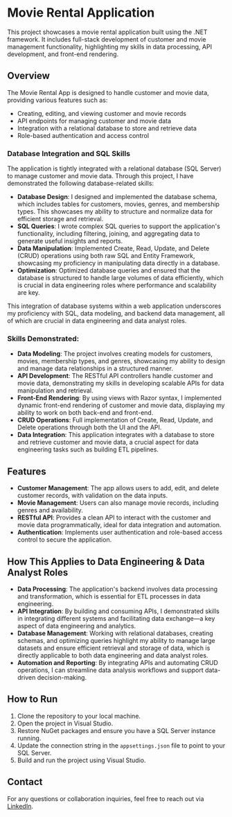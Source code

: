 
# Movie Rental Application

This project showcases a movie rental application built using the .NET framework. It includes full-stack development of customer and movie management functionality, highlighting my skills in data processing, API development, and front-end rendering.

## Overview

The Movie Rental App is designed to handle customer and movie data, providing various features such as:
- Creating, editing, and viewing customer and movie records
- API endpoints for managing customer and movie data
- Integration with a relational database to store and retrieve data
- Role-based authentication and access control

### Database Integration and SQL Skills

The application is tightly integrated with a relational database (SQL Server) to manage customer and movie data. Through this project, I have demonstrated the following database-related skills:

- **Database Design**: I designed and implemented the database schema, which includes tables for customers, movies, genres, and membership types. This showcases my ability to structure and normalize data for efficient storage and retrieval.
- **SQL Queries**: I wrote complex SQL queries to support the application's functionality, including filtering, joining, and aggregating data to generate useful insights and reports.
- **Data Manipulation**: Implemented Create, Read, Update, and Delete (CRUD) operations using both raw SQL and Entity Framework, showcasing my proficiency in manipulating data directly in a database.
- **Optimization**: Optimized database queries and ensured that the database is structured to handle large volumes of data efficiently, which is crucial in data engineering roles where performance and scalability are key.

This integration of database systems within a web application underscores my proficiency with SQL, data modeling, and backend data management, all of which are crucial in data engineering and data analyst roles.

### Skills Demonstrated:

- **Data Modeling**: The project involves creating models for customers, movies, membership types, and genres, showcasing my ability to design and manage data relationships in a structured manner.
- **API Development**: The RESTful API controllers handle customer and movie data, demonstrating my skills in developing scalable APIs for data manipulation and retrieval.
- **Front-End Rendering**: By using views with Razor syntax, I implemented dynamic front-end rendering of customer and movie data, displaying my ability to work on both back-end and front-end.
- **CRUD Operations**: Full implementation of Create, Read, Update, and Delete operations through both the UI and the API.
- **Data Integration**: This application integrates with a database to store and retrieve customer and movie data, a crucial aspect for data engineering tasks such as building ETL pipelines.

## Features

- **Customer Management**: The app allows users to add, edit, and delete customer records, with validation on the data inputs.
- **Movie Management**: Users can also manage movie records, including genres and availability.
- **RESTful API**: Provides a clean API to interact with the customer and movie data programmatically, ideal for data integration and automation.
- **Authentication**: Implements user authentication and role-based access control to secure the application.

## How This Applies to Data Engineering & Data Analyst Roles

- **Data Processing**: The application's backend involves data processing and transformation, which is essential for ETL processes in data engineering.
- **API Integration**: By building and consuming APIs, I demonstrated skills in integrating different systems and facilitating data exchange—a key aspect of data engineering and analytics.
- **Database Management**: Working with relational databases, creating schemas, and optimizing queries highlight my ability to manage large datasets and ensure efficient retrieval and storage of data, which is directly applicable to both data engineering and data analyst roles.
- **Automation and Reporting**: By integrating APIs and automating CRUD operations, I can streamline data analysis workflows and support data-driven decision-making.

## How to Run

1. Clone the repository to your local machine.
2. Open the project in Visual Studio.
3. Restore NuGet packages and ensure you have a SQL Server instance running.
4. Update the connection string in the `appsettings.json` file to point to your SQL Server.
5. Build and run the project using Visual Studio.

## Contact

For any questions or collaboration inquiries, feel free to reach out via [LinkedIn](https://www.linkedin.com/in/nathan-pena-995a7155/).
